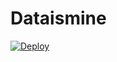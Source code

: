 # Dataismine

<a href="https://heroku.com/deploy"><img src="https://www.herokucdn.com/deploy/button.svg" alt="Deploy"></a>
